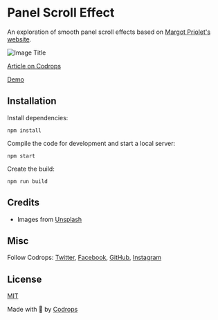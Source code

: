 # Panel Scroll Effect

An exploration of smooth panel scroll effects based on [Margot Priolet's website](https://www.margotpriolet.com/).

![Image Title](https://tympanus.net/codrops/wp-content/uploads/2022/10/ScrollPanels_featured.jpg)

[Article on Codrops](https://tympanus.net/codrops/?p=65387)

[Demo](http://tympanus.net/Development/ScrollPanels/)


## Installation

Install dependencies:

```
npm install
```

Compile the code for development and start a local server:

```
npm start
```

Create the build:

```
npm run build
```

## Credits

- Images from [Unsplash](https://unsplash.com/)

## Misc

Follow Codrops: [Twitter](http://www.twitter.com/codrops), [Facebook](http://www.facebook.com/codrops), [GitHub](https://github.com/codrops), [Instagram](https://www.instagram.com/codropsss/)

## License
[MIT](LICENSE)

Made with :blue_heart:  by [Codrops](http://www.codrops.com)





